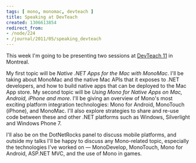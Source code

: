 ```yaml
---
tags: [ mono, monomac, devteach ]
title: Speaking at DevTeach
created: 1306613854
redirect_from:
- /node/224
- /journal/2011/05/speaking_devteach
---
```

This week I'm going to be presenting two sessions at [DevTeach
11](http://devteach.com) in Montreal.<!--break-->

My first topic will be _Native .NET Apps for the Mac with MonoMac_. I'll be
taking about MonoMac and the native Mac APIs that it exposes to .NET developers,
and how to build native apps that can be deployed to the Mac App store. My
second topic will be _Using Mono for Native Apps on Mac, Android, iPhone and
more_. I'll be giving an overview of Mono's most exciting platform integration
technologies: Mono for Android, MonoTouch (iPhone), and MonoMac. I'll also
explore strategies to share and re-use code between these and other .NET
platforms such as Windows, Silverlight and Windows Phone 7.

I'll also be on the DotNetRocks panel to discuss mobile platforms, and outside
my talks I'll be happy to discuss any Mono-related topic, especially the
technologies I've worked on &mdash; MonoDevelop, MonoTouch, Mono for Android,
ASP.NET MVC, and the use of Mono in games.